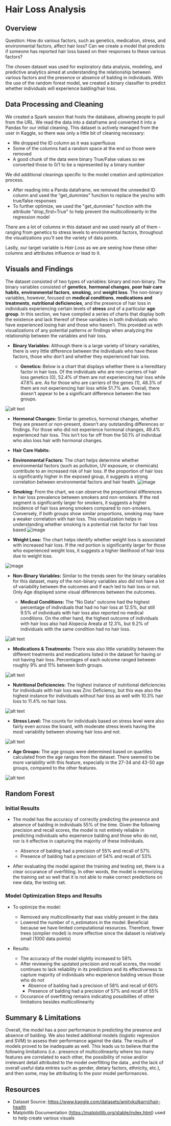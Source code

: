 # Hair Loss Analysis

## **Overview**
Question: How do various factors, such as genetics, medication, stress, and environmental factors, affect hair loss? Can we create a model that predicts if someone has reported hair loss based on their responses to these various factors?

The chosen dataset was used for exploratory data analysis, modeling, and predictive analytics aimed at understanding the relationship between various factors and the presence or absence of balding in individuals. With the use of the random forest model, we created a binary classifier to predict whether individuals will experience balding/hair loss.

## **Data Processing and Cleaning**
We created a Spark session that hosts the database, allowing people to pull from the URL. We read the data into a dataframe and converted it into a Pandas for our initial cleaning. This dataset is actively managed from the user in Kaggle, so there was only a little bit of cleaning necessary: 
  - We dropped the ID column as it was superfluous
  - Some of the columns had a random space at the end so those were removed
  - A good chunk of the data were binary True/False values so we converted those to 0/1 to be a represented by a binary number

We did additional cleanings specific to the model creation and optimization process. 
  - After reading into a Panda dataframe, we removed the unneeded ID column and used the “get_dummies” function to replace the yes/no with true/false responses
  - To further optimize, we used the "get_dummies" function with the attribute "drop_first=True" to help prevent the multicollinearity in the regression model

There are a lot of columns in this dataset and we used nearly all of them - ranging from genetics to stress levels to environmental factors, throughout the visualizations you'll see the variety of data points.

Lastly, our target variable is _Hair Loss_ as we are seeing how these other columns and attributes influence or lead to it.   

## **Visuals and Findings**
The dataset consisted of two types of variables: binary and non-binary. The binary variables consisted of **genetics**, **hormonal changes**, **poor hair care habits**, **environmental factors**, **smoking**, and **weight loss**. The non-binary variables, however, focused on **medical conditions**, **medications and treatments**, **nutritional deficiencies**, and the presence of hair loss in individuals experiencing certain levels of **stress** and of a particular **age group**. In this section, we have compiled a series of charts that display both the existence and lack thereof of these variables in both individuals who have experienced losing hair and those who haven’t. This provided us with visualizations of any potential patterns or findings when analyzing the relationship between the variables and hair loss.

- **Binary Variables**:
  Although there is a large variety of binary variables, there is very little difference between the individuals who have these factors, those who don’t and whether they experienced hair loss.
  
  - **Genetics:** Below is a chart that displays whether there is a hereditary factor in hair loss. Of the individuals who are non-carriers of hair loss genetics (0), 52.4% of them are not experiencing hair loss while 47.6% are. As for those who are carriers of the genes (1), 48.3% of them are not experiencing hair loss while 51.7% are. Overall, there doesn't appear to be a significant difference between the two groups.
    
 ![alt text](https://github.com/khovkevin25/Project4/blob/main/Visuals_Binary%20Charts/Genetics_Factor.png)

  - **Hormonal Changes:** Similar to genetics, hormonal changes, whether they are present or non-present, doesn’t any outstanding differences or findings. For those who did not experience hormonal changes, 49.4% experienced hair loss. This isn’t too far off from the 50.1% of individual who also loss hair with hormonal changes.


 

  - **Hair Care Habits:**
 

  - **Environmental Factors:**
    The chart helps determine whether environmental factors (such as pollution, UV exposure, or chemicals) contribute to an increased risk 
    of hair loss. If the proportion of hair loss is significantly higher in the exposed group, it suggests a strong correlation between 
    environmental factors and hair health.
![image](https://github.com/user-attachments/assets/f255e85a-5bd0-421b-877e-5736fa907d35)



  - **Smoking:**
    From the chart, we can observe the proportional differences in hair loss prevalence between smokers and non-smokers. 
    If the red segment is significantly larger for smokers, it suggests a higher incidence of hair loss among smokers compared to non-smokers. 
    Conversely, if both groups show similar proportions, smoking may have a weaker correlation with hair loss.
    This visualization helps in understanding whether smoking is a potential risk factor for hair loss based
 ![image](https://github.com/user-attachments/assets/e42d21eb-86ce-49f7-8af0-c1caa762e0ed)



  - **Weight Loss:**
  The chart helps identify whether weight loss is associated with increased hair loss. If the red portion is significantly larger for those 
  who experienced weight loss, it suggests a higher likelihood of hair loss due to weight loss.

![image](https://github.com/user-attachments/assets/4f3ebcf4-8164-42a3-9283-ea80838b570e)



- **Non-Binary Variables:**
Similar to the trends seen for the binary variables for this dataset, many of the non-binary variables also did not have a lot of variability between the outcomes and if each led to hair loss or not. Only Age displayed some visual differences between the outcomes.

  - **Medical Conditions:** The "No Data" outcome had the highest percentage of individuals that had no hair loss at 12.5%, but still 9.5% of individuals with hair loss also reported no medical conditions. On the other hand, the highest outcome of individuals with hair loss also had Alopecia Areata at 12.3%, but 9.2% of individuals with the same condition had no hair loss.

![alt text](https://github.com/khovkevin25/Project4/blob/main/Visuals/Non-Binary%20Charts/Medical_Conditions_Chart.png)

  - **Medications & Treatments:** There was also little variability between the different treatments and medications listed in the dataset for having or not having hair loss. Percentages of each outcome ranged between roughly 9% and 11% between both groups.

![alt text](https://github.com/khovkevin25/Project4/blob/main/Visuals/Non-Binary%20Charts/Medications_Chart.png)

  - **Nutritional Deficiencies:** The highest instance of nutritional deficiencies for individuals with hair loss was Zinc Deficiency, but this was also the highest instance for individuals without hair loss as well with 10.3% hair loss to 11.4% no hair loss.

![alt text](https://github.com/khovkevin25/Project4/blob/main/Visuals/Non-Binary%20Charts/Nutrition_Chart.png) 

  - **Stress Level:** The counts for individuals based on stress level were also fairly even across the board, with moderate stress levels having the most variability between showing hair loss and not.

![alt text](https://github.com/khovkevin25/Project4/blob/main/Visuals/Non-Binary%20Charts/Stress_Chart.png)

  - **Age Groups:** The age groups were determined based on quartiles calculated from the age ranges from the dataset. There seemed to be more variability with this feature, especially in the 27-34 and 43-50 age groups, compared to the other features.

![alt text](https://github.com/khovkevin25/Project4/blob/main/Visuals/Non-Binary%20Charts/Age_Chart.png)

## **Random Forest**
### Initial Results
- The model has the accuracy of correctly predicting the presence and absence of balding in individuals 55% of the time. Given the following precision and recall scores, the model is not entirely reliable in predicting individuals who experience balding and those who do not, nor is it effective in capturing the majority of these individuals.
  - Absence of balding had a precision of 55% and recall of 57%
  - Presence of balding had a precision of 54% and recall of 53%
    
- After evaluating the model against the training and testing set, there is a clear occurance of overfitting. In other words, the model is memorizing the training set so well that it is not able to make correct predictions on new data, the testing set.
  
### Model Optimization Steps and Results
- To optimize the model:
  - Removed any multicollinearity that was visibly present in the data
  - Lowered the number of n_estimators in the model: Beneficial because we have limited computational resources. Therefore, fewer trees (simplier model) is more effective since the dataset is relatively small (1000 data points)
    
- Results:
  - The accuracy of the model slightly increased to 58%
  - After reviewing the updated precision and recall scores, the model continues to lack reliability in its predictions and its effectiveness to capture majority of individuals who experience balding versus those who do not
    - Absence of balding had a precision of 58% and recall of 60%
    - Presence of balding had a precision of 57% and recall of 55%
  - Occurance of overfitting remains indicating possibilites of other limitations besides multicollinearity

## **Summary & Limitations**
Overall, the model has a poor performance in predicting the presence and absence of balding. We also tested additional models (logistic regression and SVM) to assess their performance against the data. The results of models proved to be inadequate as well. This leads us to believe that the following limitations (i.e.: presence of multicollinearity where too many features are correlated to each other, the possibility of noise and/or irrelevant detail attributed to the model overfitting the data , and the lack of overall useful data entries such as gender, dietary factors, ethnicity, etc.), and then some, may be attributing to the poor model performances.

## **Resources**
- Dataset Source: https://www.kaggle.com/datasets/amitvkulkarni/hair-health
- Matplotlib Documentation (https://matplotlib.org/stable/index.html) used to help create various visuals
